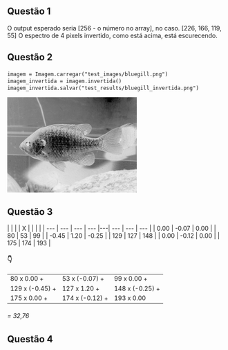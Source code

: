 ## Questão 1

O output esperado seria [256 - o número no array], no caso.
[226, 166, 119, 55]
O espectro de 4 pixels invertido, como está acima, está escurecendo.

## Questão 2

    imagem = Imagem.carregar("test_images/bluegill.png")
    imagem_invertida = imagem.invertida()
    imagem_invertida.salvar("test_results/bluegill_invertida.png")

![bluegill_invertida.png](test_results\bluegill_invertida.png)

## Questão 3

|     |     |     |  X  |  |     |     |
| --- | --- | --- | --- |---| --- | --- | --- |
| 0.00 | -0.07 | 0.00 |     | 80 | 53 | 99 |
| -0.45 | 1.20 | -0.25 |   | 129 | 127 | 148 |
| 0.00 | -0.12 | 0.00 |     | 175 | 174 | 193 |

#### 👇

|   |     |     |                   
|---|-----|-----|                  
| 80 x 0.00 +| 53 x (-0.07) + | 99 x 0.00 + |            
| 129 x (-0.45) +| 127 x 1.20 + | 148 x (-0.25) + |           
| 175 x 0.00 + | 174 x (-0.12) + | 193 x 0.00 |

###### = 32,76

## Questão 4

